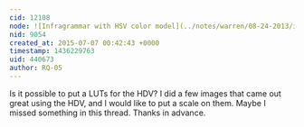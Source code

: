 ```yaml
---
cid: 12108
node: ![Infragrammar with HSV color model](../notes/warren/08-24-2013/infragrammar-with-hsv-color-model)
nid: 9054
created_at: 2015-07-07 00:42:43 +0000
timestamp: 1436229763
uid: 440673
author: RQ-05
---
```


Is it possible to put a LUTs for the HDV? I did a few images that came out great using the HDV, and I would like to put a scale on them. Maybe I missed something in this thread. Thanks in advance.